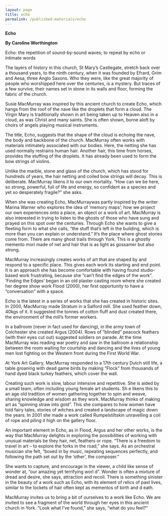 ```yaml
---
layout: page
title: echo
permalink: /published-materials/echo
---
```


**Echo**

**By Caroline Worthington**

Echo: the repetition of sound-by-sound waves; to repeat by echo or intimate words

The layers of history in this church, St Mary’s Castlegate, stretch back over a thousand years, to the ninth century, when it was founded by Efrard, Grim and Aesa, three Anglo Saxons. Who they were, like the great majority of people who worshipped here over the centuries, is a mystery. But traces of a few survive, their names set in stone in its walls and floor, forming the fabric of the church.

Susie MacMurray was inspired by this ancient church to create Echo, which hangs from the roof of the nave like the droplets that form a cloud. The Virgin Mary is traditionally shown in art being taken up to Heaven also in a cloud, as was Christ and many saints. She is often shown, borne aloft by choirs of angels playing musical instruments.

The title, Echo, suggests that the shape of the cloud is echoing the nave, the body and backbone of the church. MacMurray often works with materials intimately associated with our bodies. Here, the netting she has used normally restrains human hair. Another hair, this time from horses, provides the stuffing of the droplets. It has already been used to form the bow strings of violins.

Unlike the marble, stone and glass of the church, which has stood for hundreds of years, the hair netting and coiled bow strings will decay. This is deliberate. MacMurray likens it to our own mortality. “How can we be here, so strong, powerful, full of life and energy, so confident as a species and yet so desperately fragile?” she asks.

When she was creating Echo, MacMurraywas partly inspired by the writer Marina Warner who explores the idea of ‘memory maps’; how we project our own experiences onto a place, an object or a work of art. MacMurray is also interested in trying to listen to the ghosts of those who have sung and prayed on this spot over the centuries. Through Echo she wants to give a fleeting form to what she calls, “the stuff that’s left in the building, which is more than you can explain or understand.” It’s the place where ghost stories come from. There are many ghost trails through York. This is a ghostly memento mori made of net and hair that is as light as gossamer but also strong.

MacMurray increasingly creates works of art that are shaped by and respond to a specific place. This gives each work its starting and end point. It is an approach she has become comfortable with having found studio-based work frustrating, because she “can’t find the edges of the work”. ‘Finding the Edges’ began in an old plaster casting room where she created her degree show work Flood (2000), her first opportunity to have a “conversation” with a space.

Echo is the latest in a series of works that she has created in historic sites. In 2000, MacMurray made Stratum in a Salford mill. She used feather down, 40kgs of it. It suggested the tonnes of cotton fluff and dust created there, the environment of the mill’s former workers.

In a ballroom (never in fact used for dancing), in the army town of Colchester she created Argus (2004). Rows of “blinded” peacock feathers (with their eyes cut out) suggested soldiers on parade. At the time MacMurray was reading war poetry and saw in the ballroom a relationship between the room waiting for courtship and dancing and the lives of young men lost fighting on the Western front during the First World War.

At York Art Gallery, MacMurray responded to a 17th century Dutch still life, a table groaning with dead game birds by making “Flock” from thousands of hand dyed black turkey feathers, which cover the wall.

Creating such work is slow, labour intensive and repetitive. She is aided by a small team, often including young female art students. Sh e likens this to an age old tradition of women gathering together to spin and weave, sharing knowledge and wisdom as they work. MacMurray thinks of making art as “spinning straw into gold”. This she compares to how women have told fairy tales, stories of witches and created a landscape of magic down the years. In 2001 she made a work called Rumpelstiltskin unravelling a coil of rope and piling it high on the gallery floor.

An important element in Echo, as in Flood, Argus and her other works, is the way that MacMurray delights in exploring the possibilities of working with unusual materials be they hair, net, feathers or rope. “There is a freedom to travel in art – to explore the forks in the road,” she says. As an orchestral musician she felt, “boxed in by music, repeating sequences perfectly, and following the path set out by the ‘other’, the composer.”

She wants to capture, and encourage in the viewer, a child like sense of wonder at, “our amazing yet terrifying worl d”. Wonder is often a mixture of dread and desire, she says, attraction and recoil. There is something sinister in the beauty of a work such as Echo, with its element of relics of past lives, similar to the lockets of hair often kept as mementos of birth and d eath.

MacMurray invites us to bring a bit of ourselves to a work like Echo. We are invited to see a fragment of the world through her eyes in this ancient church in York. “Look what I’ve found,” she says, “what do you feel?”

